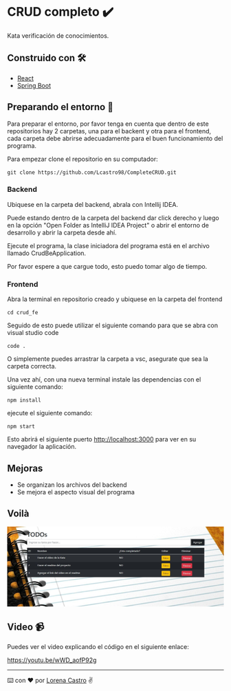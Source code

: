 # CRUD completo ✔️

Kata verificación de conocimientos.

## Construido con 🛠️

- [React](https://github.com/facebook/create-react-app)
- [Spring Boot](https://start.spring.io/)

## Preparando el entorno 🔧

Para preparar el entorno, por favor tenga en cuenta que dentro de este repositorios hay 2 carpetas, una para el backent y otra para el frontend, cada carpeta debe abrirse adecuadamente para el buen funcionamiento del programa.

Para empezar clone el repositorio en su computador:
```plain
git clone https://github.com/Lcastro98/CompleteCRUD.git
```

### Backend

Ubiquese en la carpeta del backend, abrala con Intellij IDEA.

Puede estando dentro de la carpeta del backend dar click derecho y luego en la opción "Open Folder as IntelliJ IDEA Project" o abrir el entorno de desarrollo y abrir la carpeta desde ahí.

Ejecute el programa, la clase iniciadora del programa está en el archivo llamado CrudBeApplication.

Por favor espere a que cargue todo, esto puedo tomar algo de tiempo.

### Frontend

Abra la terminal en repositorio creado y ubiquese en la carpeta del frontend
```plain
cd crud_fe
```
Seguido de esto puede utilizar el siguiente comando para que se abra con visual studio code
```plain
code .
```
O simplemente puedes arrastrar la carpeta a vsc, asegurate que sea la carpeta correcta.

Una vez ahí, con una nueva terminal instale las dependencias con el siguiente comando:
```plain
npm install
```
ejecute el siguiente comando:
```plain
npm start
```
Esto abrirá el siguiente puerto [http://localhost:3000](http://localhost:3000) para ver en su navegador la aplicación.

## Mejoras

- Se organizan los archivos del backend
- Se mejora el aspecto visual del programa

## Voilà

![alt_text](https://github.com/Lcastro98/CompleteCRUD/blob/main/crud_fe/public/Todo.JPG)

## Video 📹

Puedes ver el video explicando el código en el siguiente enlace:

https://youtu.be/wWD_aofP92g

---
⌨️ con ❤️ por [Lorena Castro](https://github.com/Lcastro98) ✌
